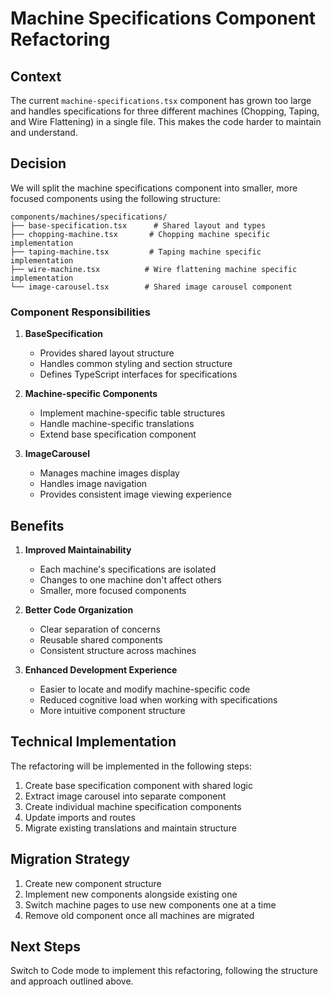 # Machine Specifications Component Refactoring

## Context
The current `machine-specifications.tsx` component has grown too large and handles specifications for three different machines (Chopping, Taping, and Wire Flattening) in a single file. This makes the code harder to maintain and understand.

## Decision
We will split the machine specifications component into smaller, more focused components using the following structure:

```
components/machines/specifications/
├── base-specification.tsx      # Shared layout and types
├── chopping-machine.tsx       # Chopping machine specific implementation
├── taping-machine.tsx         # Taping machine specific implementation
├── wire-machine.tsx          # Wire flattening machine specific implementation
└── image-carousel.tsx        # Shared image carousel component
```

### Component Responsibilities

1. **BaseSpecification**
   - Provides shared layout structure
   - Handles common styling and section structure
   - Defines TypeScript interfaces for specifications

2. **Machine-specific Components**
   - Implement machine-specific table structures
   - Handle machine-specific translations
   - Extend base specification component

3. **ImageCarousel**
   - Manages machine images display
   - Handles image navigation
   - Provides consistent image viewing experience

## Benefits

1. **Improved Maintainability**
   - Each machine's specifications are isolated
   - Changes to one machine don't affect others
   - Smaller, more focused components

2. **Better Code Organization**
   - Clear separation of concerns
   - Reusable shared components
   - Consistent structure across machines

3. **Enhanced Development Experience**
   - Easier to locate and modify machine-specific code
   - Reduced cognitive load when working with specifications
   - More intuitive component structure

## Technical Implementation

The refactoring will be implemented in the following steps:

1. Create base specification component with shared logic
2. Extract image carousel into separate component
3. Create individual machine specification components
4. Update imports and routes
5. Migrate existing translations and maintain structure

## Migration Strategy

1. Create new component structure
2. Implement new components alongside existing one
3. Switch machine pages to use new components one at a time
4. Remove old component once all machines are migrated

## Next Steps

Switch to Code mode to implement this refactoring, following the structure and approach outlined above.